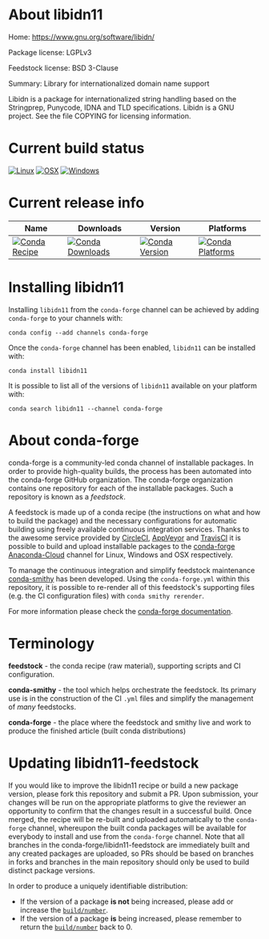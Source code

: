 About libidn11
==============

Home: https://www.gnu.org/software/libidn/

Package license: LGPLv3

Feedstock license: BSD 3-Clause

Summary: Library for internationalized domain name support

Libidn is a package for internationalized string handling based on the
Stringprep, Punycode, IDNA and TLD specifications.  Libidn is a GNU
project.  See the file COPYING for licensing information.


Current build status
====================

[![Linux](https://img.shields.io/circleci/project/github/conda-forge/libidn11-feedstock/master.svg?label=Linux)](https://circleci.com/gh/conda-forge/libidn11-feedstock)
[![OSX](https://img.shields.io/travis/conda-forge/libidn11-feedstock/master.svg?label=macOS)](https://travis-ci.org/conda-forge/libidn11-feedstock)
[![Windows](https://img.shields.io/appveyor/ci/conda-forge/libidn11-feedstock/master.svg?label=Windows)](https://ci.appveyor.com/project/conda-forge/libidn11-feedstock/branch/master)

Current release info
====================

| Name | Downloads | Version | Platforms |
| --- | --- | --- | --- |
| [![Conda Recipe](https://img.shields.io/badge/recipe-libidn11-green.svg)](https://anaconda.org/conda-forge/libidn11) | [![Conda Downloads](https://img.shields.io/conda/dn/conda-forge/libidn11.svg)](https://anaconda.org/conda-forge/libidn11) | [![Conda Version](https://img.shields.io/conda/vn/conda-forge/libidn11.svg)](https://anaconda.org/conda-forge/libidn11) | [![Conda Platforms](https://img.shields.io/conda/pn/conda-forge/libidn11.svg)](https://anaconda.org/conda-forge/libidn11) |

Installing libidn11
===================

Installing `libidn11` from the `conda-forge` channel can be achieved by adding `conda-forge` to your channels with:

```
conda config --add channels conda-forge
```

Once the `conda-forge` channel has been enabled, `libidn11` can be installed with:

```
conda install libidn11
```

It is possible to list all of the versions of `libidn11` available on your platform with:

```
conda search libidn11 --channel conda-forge
```


About conda-forge
=================

conda-forge is a community-led conda channel of installable packages.
In order to provide high-quality builds, the process has been automated into the
conda-forge GitHub organization. The conda-forge organization contains one repository
for each of the installable packages. Such a repository is known as a *feedstock*.

A feedstock is made up of a conda recipe (the instructions on what and how to build
the package) and the necessary configurations for automatic building using freely
available continuous integration services. Thanks to the awesome service provided by
[CircleCI](https://circleci.com/), [AppVeyor](http://www.appveyor.com/)
and [TravisCI](https://travis-ci.org/) it is possible to build and upload installable
packages to the [conda-forge](https://anaconda.org/conda-forge)
[Anaconda-Cloud](http://docs.anaconda.org/) channel for Linux, Windows and OSX respectively.

To manage the continuous integration and simplify feedstock maintenance
[conda-smithy](http://github.com/conda-forge/conda-smithy) has been developed.
Using the ``conda-forge.yml`` within this repository, it is possible to re-render all of
this feedstock's supporting files (e.g. the CI configuration files) with ``conda smithy rerender``.

For more information please check the [conda-forge documentation](https://conda-forge.org/docs/).

Terminology
===========

**feedstock** - the conda recipe (raw material), supporting scripts and CI configuration.

**conda-smithy** - the tool which helps orchestrate the feedstock.
                   Its primary use is in the construction of the CI ``.yml`` files
                   and simplify the management of *many* feedstocks.

**conda-forge** - the place where the feedstock and smithy live and work to
                  produce the finished article (built conda distributions)


Updating libidn11-feedstock
===========================

If you would like to improve the libidn11 recipe or build a new
package version, please fork this repository and submit a PR. Upon submission,
your changes will be run on the appropriate platforms to give the reviewer an
opportunity to confirm that the changes result in a successful build. Once
merged, the recipe will be re-built and uploaded automatically to the
`conda-forge` channel, whereupon the built conda packages will be available for
everybody to install and use from the `conda-forge` channel.
Note that all branches in the conda-forge/libidn11-feedstock are
immediately built and any created packages are uploaded, so PRs should be based
on branches in forks and branches in the main repository should only be used to
build distinct package versions.

In order to produce a uniquely identifiable distribution:
 * If the version of a package **is not** being increased, please add or increase
   the [``build/number``](http://conda.pydata.org/docs/building/meta-yaml.html#build-number-and-string).
 * If the version of a package **is** being increased, please remember to return
   the [``build/number``](http://conda.pydata.org/docs/building/meta-yaml.html#build-number-and-string)
   back to 0.